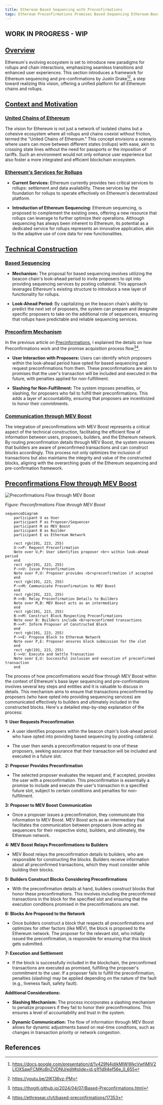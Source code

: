 ```yaml
---
title: Ethereum Based Sequencing with Preconfirmations
tags: Ethereum Preconfirmations Promises Based-Sequencing Ethereum-Based-Sequencing-Preconfirmations L1-Based-Sequencing-Preconfirmations Based-Preconfirmations Preconfs Based-Preconfs Rollups Based-Rollups L1-Sequenced-Rollups Ethereum-Alignment Interoperability Cross-Rollup-Interactions
---
```


## WORK IN PROGRESS - WIP

## [Overview](#overview)

Ethereum's evolving ecosystem is set to introduce new paradigms for rollups and chain interactions, emphasizing seamless transitions and enhanced user experiences. This section introduces a framework for Ethereum sequencing and pre-confirmations by Justin Drake[^1][^4], a step toward realizing this vision, offering a unified platform for all Ethereum chains and rollups. 


## [Context and Motivation](#context-and-motivation)

### [United Chains of Ethereum](#united-chains-of-ethereum)

The vision for Ethereum is not just a network of isolated chains but a cohesive ecosystem where all rollups and chains coexist without friction, termed the "United Chains of Ethereum." This concept envisions a scenario where users can move between different states (rollups) with ease, akin to crossing state lines without the need for passports or the imposition of tariffs. Such an environment would not only enhance user experience but also foster a more integrated and efficient blockchain ecosystem.

### [Ethereum's Services for Rollups](#ethereums-services-for-rollups)

- **Current Services:** Ethereum currently provides two critical services to rollups: settlement and data availability. These services lay the foundation for rollups to operate effectively on Ethereum's decentralized platform.

- **Introduction of Ethereum Sequencing:** Ethereum sequencing, is proposed to complement the existing ones, offering a new resource that rollups can leverage to further optimize their operations. Although sequencing has always been inherent to Ethereum, its potential as a dedicated service for rollups represents an innovative application, akin to the adaptive use of core data for new functionalities.


## [Technical Construction](#technical-construction)

### [Based Sequencing](#based-sequencing)

- **Mechanism:** The proposal for based sequencing involves utilizing the beacon chain's look-ahead period to invite proposers to opt into providing sequencing services by posting collateral. This approach leverages Ethereum's existing structure to introduce a new layer of functionality for rollups.

- **Look-Ahead Period:** By capitalizing on the beacon chain's ability to predict the next set of proposers, the system can prepare and designate specific proposers to take on the additional role of sequencers, ensuring that rollups have predictable and reliable sequencing services.


### [Preconfirm Mechanism](#preconfirm-mechanism)

In the previous article on [Precinformations](/_posts/2024-04-07-Based-Preconfirmations.md), I explained the details on how Preconfirmations work and the promise acquisition process flow[^3][^2]. 

- **User Interaction with Proposers:** Users can identify which proposers within the look-ahead period have opted for based sequencing and request preconfirmations from them. These preconfirmations are akin to promises that the user's transaction will be included and executed in the future, with penalties applied for non-fulfillment.

- **Slashing for Non-Fulfillment:** The system imposes penalties, or slashing, for proposers who fail to fulfill their preconfirmations. This adds a layer of accountability, ensuring that proposers are incentivized to honor their commitments.


### [Communication through MEV Boost](#communication-through-mev-boost)

The integration of preconfirmations with MEV Boost represents a critical aspect of the technical construction, facilitating the efficient flow of information between users, proposers, builders, and the Ethereum network. By routing preconfirmation details through MEV Boost, the system ensures that builders are aware of preconfirmed transactions and can construct blocks accordingly. This process not only optimizes the inclusion of transactions but also maintains the integrity and value of the constructed blocks, aligning with the overarching goals of the Ethereum sequencing and pre-confirmation framework.

## [Preconfirmations Flow through MEV Boost](#preconfirmations-flow-through-mev-boost)

![Preconfirmations Flow through MEV Boost](/assets/images/20240401/Preconfirmations-Flow-through-MEVBoost.png)

*Figure: Preconfirmations Flow through MEV Boost*



```mermaid
sequenceDiagram
    participant U as User
    participant P as Proposer/Sequencer
    participant M as MEV Boost
    participant B as Builder
    participant E as Ethereum Network

    rect rgb(191, 223, 255)
    U->>P: Request Preconfirmation
    Note over U,P: User identifies proposer <br> within look-ahead period
    end    
    rect rgb(191, 223, 255)
    P->>U: Issue Preconfirmation
    Note over P,U: Proposer provides <br>preconfirmation if accepted
    end
    rect rgb(191, 223, 255)
    P->>M: Communicate Preconfirmation to MEV Boost
    end
    rect rgb(191, 223, 255)
    M->>B: Relay Preconfirmation Details to Builders
    Note over M,B: MEV Boost acts as an intermediary
    end
    rect rgb(191, 223, 255)
    B->>M: Construct Block Respecting Preconfirmations
    Note over B: Builders include <br>preconfirmed transactions
    M->>P: Inform Proposer of Constructed Block
    end
    rect rgb(191, 223, 255)
    P->>E: Propose Block to Ethereum Network
    Note over P,E: Proposer ensures block submission for the slot
    end
    rect rgb(191, 223, 255)
    E->>U: Execute and Settle Transaction
    Note over E,U: Successful inclusion and execution of preconfirmed transaction
    end
```

The process of how preconfirmations would flow through MEV Boost within the context of Ethereum's base layer sequencing and pre-confirmations involves several key steps and entities and it is valuable to discuss in details. This mechanism aims to ensure that transactions preconfirmed by proposers (who have opted into providing sequencing services) are communicated effectively to builders and ultimately included in the constructed blocks. Here's a detailed step-by-step explanation of the process:

**1: User Requests Preconfirmation**

- A user identifies proposers within the beacon chain's look-ahead period who have opted into providing based sequencing by posting collateral.

- The user then sends a preconfirmation request to one of these proposers, seeking assurance that their transaction will be included and executed in a future slot.

**2: Proposer Provides Preconfirmation**

- The selected proposer evaluates the request and, if accepted, provides the user with a preconfirmation. This preconfirmation is essentially a promise to include and execute the user's transaction in a specified future slot, subject to certain conditions and penalties for non-fulfillment.

**3: Proposer to MEV Boost Communication**

- Once a proposer issues a preconfirmation, they communicate this information to MEV Boost. MEV Boost acts as an intermediary that facilitates the communication between proposers (now acting as sequencers for their respective slots), builders, and ultimately, the Ethereum network.

**4: MEV Boost Relays Preconfirmations to Builders**

- MEV Boost relays the preconfirmation details to builders, who are responsible for constructing the blocks. Builders receive information about all preconfirmed transactions, which they must consider while building their blocks.

**5: Builders Construct Blocks Considering Preconfirmations**

- With the preconfirmation details at hand, builders construct blocks that honor these preconfirmations. This involves including the preconfirmed transactions in the block for the specified slot and ensuring that the execution conditions promised in the preconfirmations are met.

**6: Blocks Are Proposed to the Network**

- Once builders construct a block that respects all preconfirmations and optimizes for other factors (like MEV), the block is proposed to the Ethereum network. The proposer for the relevant slot, who initially issued the preconfirmation, is responsible for ensuring that this block gets submitted.

**7: Execution and Settlement**

- If the block is successfully included in the blockchain, the preconfirmed transactions are executed as promised, fulfilling the proposer's commitment to the user. If a proposer fails to fulfill the preconfirmation, penalties (slashing) may be applied depending on the nature of the fault (e.g., liveness fault, safety fault).

**Additional Considerations:**

- **Slashing Mechanism:** The process incorporates a slashing mechanism to penalize proposers if they fail to honor their preconfirmations. This ensures a level of accountability and trust in the system.

- **Dynamic Communication:** The flow of information through MEV Boost allows for dynamic adjustments based on real-time conditions, such as changes in transaction priority or network congestion.



## References
[^1]: https://docs.google.com/presentation/d/1v429N4jdikMIWWkcVwfjMlV2LlOXSawFCMKoBnZVDNU/edit#slide=id.g1f1d94ef56e_0_655
[^2]: https://ethresear.ch/t/based-preconfirmations/17353 
[^3]: https://thogiti.github.io/2024/04/07/Based-Preconfirmations.html
[^4]: https://youtu.be/2IK136vz-PM

